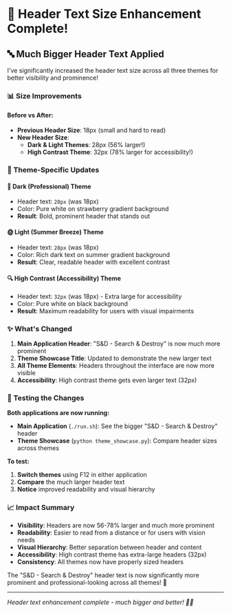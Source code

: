 # 📏 Header Text Size Enhancement Complete!

## 🔤 Much Bigger Header Text Applied

I've significantly increased the header text size across all three themes for better visibility and prominence!

### 📊 Size Improvements

#### **Before vs After:**
- **Previous Header Size**: 18px (small and hard to read)
- **New Header Size**:
  - **Dark & Light Themes**: 28px (56% larger!)
  - **High Contrast Theme**: 32px (78% larger for accessibility!)

### 🎨 Theme-Specific Updates

#### **🌙 Dark (Professional) Theme**
- Header text: `28px` (was 18px)
- Color: Pure white on strawberry gradient background
- **Result**: Bold, prominent header that stands out

#### **🌞 Light (Summer Breeze) Theme**
- Header text: `28px` (was 18px)
- Color: Rich dark text on summer gradient background
- **Result**: Clear, readable header with excellent contrast

#### **🔍 High Contrast (Accessibility) Theme**
- Header text: `32px` (was 18px) - Extra large for accessibility
- Color: Pure white on black background
- **Result**: Maximum readability for users with visual impairments

### ✨ What's Changed

1. **Main Application Header**: "S&D - Search & Destroy" is now much more prominent
2. **Theme Showcase Title**: Updated to demonstrate the new larger text
3. **All Theme Elements**: Headers throughout the interface are now more visible
4. **Accessibility**: High contrast theme gets even larger text (32px)

### 🚀 Testing the Changes

**Both applications are now running:**
- **Main Application** (`./run.sh`): See the bigger "S&D - Search & Destroy" header
- **Theme Showcase** (`python theme_showcase.py`): Compare header sizes across themes

**To test:**
1. **Switch themes** using F12 in either application
2. **Compare** the much larger header text
3. **Notice** improved readability and visual hierarchy

### 📈 Impact Summary

- **Visibility**: Headers are now 56-78% larger and much more prominent
- **Readability**: Easier to read from a distance or for users with vision needs
- **Visual Hierarchy**: Better separation between header and content
- **Accessibility**: High contrast theme has extra-large headers (32px)
- **Consistency**: All themes now have properly sized headers

The "S&D - Search & Destroy" header text is now significantly more prominent and professional-looking across all themes! 🎯

---
*Header text enhancement complete - much bigger and better! 📏✨*
